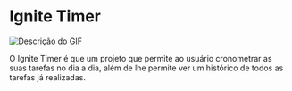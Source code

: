 # Ignite Timer

![Descrição do GIF](https://github.com/PabloXT14/Ignite-Timer/blob/main/.github/images/ignite_timer-demonstration.gif?raw=true)

O Ignite Timer é que um projeto que permite ao usuário cronometrar as suas tarefas no dia a dia, além de lhe permite ver um histórico de todos as tarefas já realizadas.
